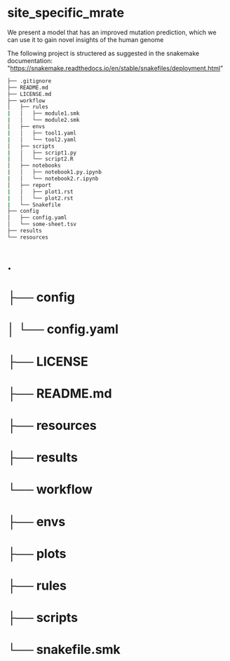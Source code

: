 # site_specific_mrate
We present a model that has  an improved mutation prediction, which we can use it to gain novel insights of the human genome

The following project is structered as suggested in the snakemake documentation: "https://snakemake.readthedocs.io/en/stable/snakefiles/deployment.html"

```bash
├── .gitignore
├── README.md
├── LICENSE.md
├── workflow
│   ├── rules
|   │   ├── module1.smk
|   │   └── module2.smk
│   ├── envs
|   │   ├── tool1.yaml
|   │   └── tool2.yaml
│   ├── scripts
|   │   ├── script1.py
|   │   └── script2.R
│   ├── notebooks
|   │   ├── notebook1.py.ipynb
|   │   └── notebook2.r.ipynb
│   ├── report
|   │   ├── plot1.rst
|   │   └── plot2.rst
|   └── Snakefile
├── config
│   ├── config.yaml
│   └── some-sheet.tsv
├── results
└── resources
```

# .
# ├── config
# │   └── config.yaml
# ├── LICENSE
# ├── README.md
# ├── resources
# ├── results
# └── workflow
#     ├── envs
#     ├── plots
#     ├── rules
#     ├── scripts
#     └── snakefile.smk